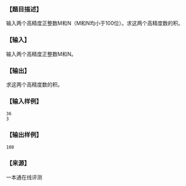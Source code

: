 ### 【题目描述】

输入两个高精度正整数M和N（M和N均小于100位）。求这两个高精度数的积。

### 【输入】

输入两个高精度正整数M和N。

### 【输出】

求这两个高精度数的积。

### 【输入样例】

```
36
3
```

### 【输出样例】

```
108
```


 ### 【来源】

 一本通在线评测 